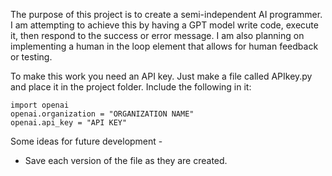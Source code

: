 The purpose of this project is to create a semi-independent AI programmer. I am attempting to achieve this by having a GPT model write code, execute it, then respond to the success or error message. I am also planning on implementing a human in the loop element that allows for human feedback or testing.


To make this work you need an API key. Just make a file called APIkey.py and place it in the project folder. Include the following in it:

    import openai
    openai.organization = "ORGANIZATION NAME"
    openai.api_key = "API KEY"


Some ideas for future development - 
* Save each version of the file as they are created.